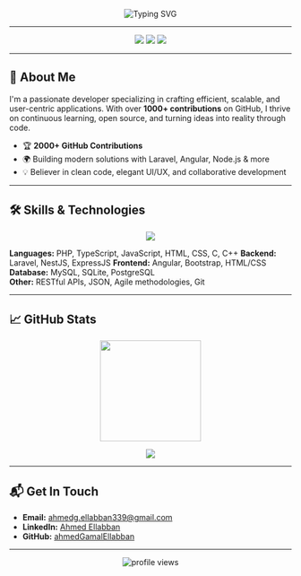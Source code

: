 <!--
  👋 Hey there! I'm Ahmed Ellabban
  ===================================================
  Welcome to my GitHub profile — where code meets creativity!
-->

<p align="center">
  <img src="https://readme-typing-svg.demolab.com?font=Fira+Code&weight=600&size=28&pause=1000&color=2EC4B6&center=true&vCenter=true&width=950&lines=Hi,+I'm+Ahmed+Ellabban!;Building+Awesome+Full-Stack+Apps;Laravel+%7C+Angular+%7C+Node.js+Enthusiast;Open+Source+Advocate+%26+Tech+Learner" alt="Typing SVG" />
</p>

---

<p align="center">
  <img src="https://img.shields.io/github/followers/ahmedGamalEllabban?label=Followers&logo=github&style=for-the-badge" />
  <img src="https://img.shields.io/badge/Code-Open%20Source-blue?style=for-the-badge" />
  <img src="https://img.shields.io/badge/Languages-PHP%2C%20JS%2C%20HTML%2C%20CSS-success?style=for-the-badge" />
</p>

---

## 🚀 About Me

I'm a passionate developer specializing in crafting efficient, scalable, and user-centric applications. With over **1000+ contributions** on GitHub, I thrive on continuous learning, open source, and turning ideas into reality through code.

- 🏆 **2000+ GitHub Contributions**
- 🌍 Building modern solutions with Laravel, Angular, Node.js & more
- 💡 Believer in clean code, elegant UI/UX, and collaborative development

---

## 🛠️ Skills & Technologies

<div align="center">
  <img src="https://skillicons.dev/icons?i=php,laravel,nodejs,angular,js,html,css,bootstrap,mysql,sqlite,git,github" />
</div>

**Languages:** PHP, TypeScript, JavaScript, HTML, CSS, C, C++
**Backend:** Laravel, NestJS, ExpressJS
**Frontend:** Angular, Bootstrap, HTML/CSS  
**Database:** MySQL, SQLite, PostgreSQL  
**Other:** RESTful APIs, JSON, Agile methodologies, Git

---

## 📈 GitHub Stats

<p align="center">
  <img src="https://github-readme-streak-stats.herokuapp.com?user=ahmedGamalEllabban&theme=react&hide_border=true" height="180" />
</p>
<p align="center">
  <img src="https://github-profile-summary-cards.vercel.app/api/cards/profile-details?username=ahmedGamalEllabban&theme=github_dark" />
</p>

---

## 📬 Get In Touch

- **Email:** [ahmedg.ellabban339@gmail.com](mailto:ahmedg.ellabban339@gmail.com)
- **LinkedIn:** [Ahmed Ellabban](https://www.linkedin.com/in/ahmed-gamal-ellabban/)  
- **GitHub:** [ahmedGamalEllabban](https://github.com/ahmedGamalEllabban)

---

<p align="center">
  <img src="https://komarev.com/ghpvc/?username=ahmedGamalEllabban&label=Profile%20views&color=0e75b6&style=flat" alt="profile views" />
</p>

<!--
  Let's code something amazing together!
-->
